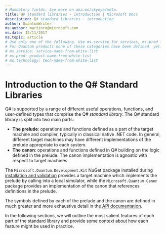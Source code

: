 ```yaml
---
# Mandatory fields. See more on aka.ms/skyeye/meta.
title: Q# standard libraries - introduction | Microsoft Docs
description: Q# standard libraries - introduction
author: QuantumWriter
ms.author: martinro@microsoft.com 
ms.date: 12/11/2017
ms.topic: article
# Use only one of the following. Use ms.service for services, ms.prod for on-prem. Remove the # before the relevant field.
# For Quantum products none of these categories have been defined  yet.
# ms.service: service-name-from-white-list
# ms.prod: product-name-from-white-list
# ms.technology: tech-name-from-white-list
---
```


# Introduction to the Q# Standard Libraries #

Q# is supported by a range of different useful operations, functions, and user-defined types that comprise the Q# *standard library*.
The Q# standard library is split into two main parts:

- **The prelude**: operations and functions defined as a part of the target machine and compiler, typically in classical native .NET code.
  In general, different target machines may have different implementations of the prelude appropriate to each system.
- **The canon**: operations and functions defined in Q# building on the logic defined in the prelude.
  The canon implementation is agnostic with respect to target machines.

The `Microsoft.Quantum.Development.Kit` NuGet package installed during [installation and validation](../quantum-InstallConfig.md) provides a target machine which implements the prelude by calling into a local simulator, while the `Microsoft.Quantum.Canon` package provides an implementation of the canon that references definitions in the prelude.

The symbols defined by each of the prelude and the canon are defined in much greater and more exhaustive detail in the [API documentation](xref:microsoft.quantum.standardlibsintro).

In the following sections, we will outline the most salient features of each part of the standard library and provide some context about how each feature might be used in practice.